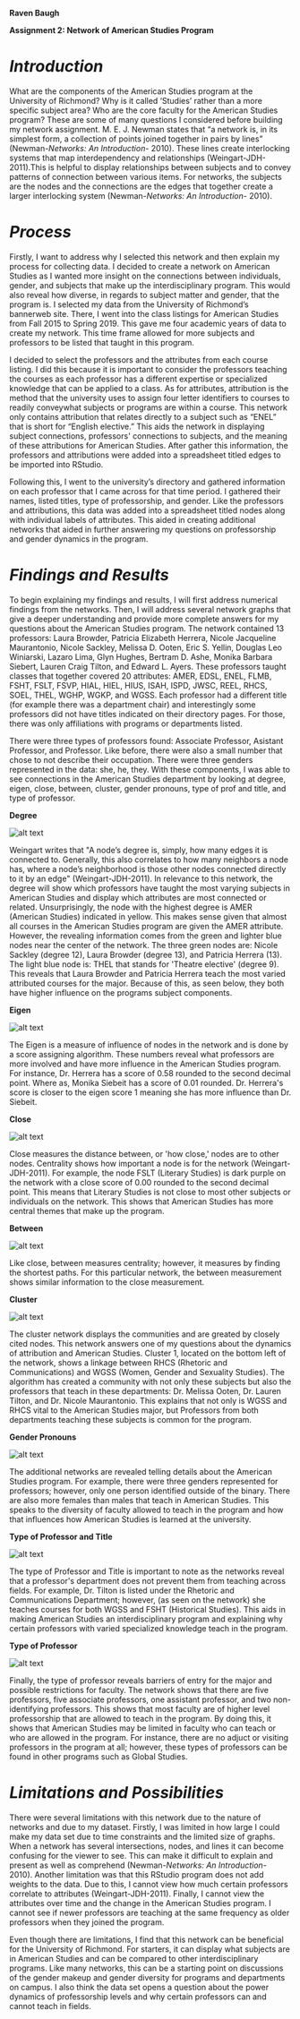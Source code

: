  **Raven Baugh**

 **Assignment 2: Network of American Studies Program**



# ***Introduction***


What are the components of the American Studies program at the University of Richmond? Why is it called ‘Studies’ rather than a more specific subject area? Who are the core faculty for the American Studies program? These are some of many questions I considered before building my network assignment. M. E. J. Newman states that “a network is, in its simplest form, a collection of points joined together in pairs by lines” (Newman-*Networks: An Introduction*- 2010). These lines create interlocking systems that map interdependency and relationships (Weingart-JDH-2011).This is helpful to display relationships between subjects and to convey patterns of connection between various items. For networks, the subjects are the nodes and the connections are the edges that together create a larger interlocking system (Newman-*Networks: An Introduction*- 2010). 


# ***Process***


Firstly, I want to address why I selected this network and then explain my process for collecting data. I decided to create a network on American Studies as I wanted more insight on the connections between individuals, gender, and subjects that make up the interdisciplinary program. This would also reveal how diverse, in regards to subject matter and gender, that the program is. I selected my data from the University of Richmond’s bannerweb site. There, I went into the class listings for American Studies from Fall 2015 to Spring 2019. This gave me four academic years of data to create my network. This time frame allowed for more subjects and professors to be listed that taught in this program. 

 I decided to select the professors and the attributes from each course listing. I did this because it is important to consider the professors teaching the courses as each professor has a different expertise or specialized knowledge that can be applied to a class. As for attributes, attribution is the method that the university uses to assign four letter identifiers to courses to readily conveywhat subjects or programs are within a course. This network only contains attribution that relates directly to a subject such as “ENEL” that is short for “English elective.” This aids the network in displaying subject connections, professors' connections to subjects, and the meaning of these attributions for American Studies. After gather this information, the professors and attributions were added into a spreadsheet titled edges to be imported into RStudio.
 
Following this, I went to the university’s directory and gathered information on each professor that I came across for that time period. I gathered their names, listed titles, type of professorship, and gender. Like the professors and attributions, this data was added into a spreadsheet titled nodes along with individual labels of attributes. This aided in creating additional networks that aided in further answering my questions on professorship and gender dynamics in the program.  

# ***Findings and Results***

To begin explaining my findings and results, I will first address numerical findings from the networks. Then, I will address several network graphs that give a deeper understanding and provide more complete answers for my questions about the American Studies program. The network contained 13 professors: Laura Browder, Patricia Elizabeth Herrera, Nicole Jacqueline Maurantonio, Nicole Sackley, Melissa D. Ooten, Eric S. Yellin, Douglas Leo Winiarski, Lazaro Lima, Glyn Hughes, Bertram D. Ashe, Monika Barbara Siebert, Lauren Craig Tilton, and Edward L. Ayers. These professors taught classes that together covered 20 attributes: AMER, EDSL, ENEL, FLMB, FSHT, FSLT, FSVP, HIAL, HIEL, HIUS, ISAH, ISPD, JWSC, REEL, RHCS, SOEL, THEL, WGHP, WGKP, and WGSS. Each professor had a different title (for example there was a department chair) and interestingly some professors did not have titles indicated on their directory pages. For those, there was only affiliations with programs or departments listed. 

There were three types of professors found: Associate Professor, Asistant Professor, and Professor. Like before, there were also a small number that chose to not describe their occupation. There were three genders represented in the data: she, he, they. With these components, I was able to see connections in the American Studies department by looking at degree, eigen, close, between, cluster, gender pronouns, type of prof and title, and type of professor.

**Degree**

![alt text](https://github.com/introdh/intro-dh2018-RavBaugh/blob/master/images/degree.PNG)

Weingart writes that "A node’s degree is, simply, how many edges it is connected to. Generally, this also correlates to how many neighbors a node has, where a node’s neighborhood is those other nodes connected directly to it by an edge" (Weingart-JDH-2011). In relevance to this network, the degree will show which professors have taught the most varying subjects in American Studies and display which attributes are most connected or related. Unsurprisingly, the node with the highest degree is AMER (American Studies) indicated in yellow. This makes sense given that almost all courses in the American Studies program are given the AMER attribute. However, the revealing information comes from the green and lighter blue nodes near the center of the network. The three green nodes are: Nicole Sackley (degree 12), Laura Browder (degree 13), and Patricia Herrera (13).  The light blue node is: THEL that stands for 'Theatre elective' (degree 9). This reveals that Laura Browder and Patricia Herrera teach the most varied attributed courses for the major. Because of this, as seen below, they both have higher influence on the programs subject components. 

**Eigen**

![alt text](https://github.com/introdh/intro-dh2018-RavBaugh/blob/master/images/eigen.PNG)

The Eigen is a measure of influence of nodes in the network and is done by a score assigning algorithm. These numbers reveal what professors are more involved and have more influence in the American Studies program. For instance, Dr. Herrera has a score of 0.58 rounded to the second decimal point. Where as, Monika Siebeit has a score of 0.01 rounded. Dr. Herrera's score is closer to the eigen score 1 meaning she has more influence than Dr. Siebeit. 

**Close**

![alt text](https://github.com/introdh/intro-dh2018-RavBaugh/blob/master/images/close.PNG)

Close measures the distance between, or 'how close,' nodes are to other nodes. Centrality shows how important a node is for the network (Weingart-JDH-2011). For example, the node FSLT (Literary Studies) is dark purple on the network with a close score of 0.00 rounded to the second decimal point. This means that Literary Studies is not close to most other subjects or individuals on the network. This shows that American Studies has more central themes that make up the program. 

**Between**

![alt text](https://github.com/introdh/intro-dh2018-RavBaugh/blob/master/images/between.PNG)

Like close, between measures centrality; however, it measures by finding the shortest paths. For this particular network, the between measurement shows similar information to the close measurement. 

**Cluster**

![alt text](https://github.com/introdh/intro-dh2018-RavBaugh/blob/master/images/cluster.PNG)

The cluster network displays the communities and are greated by closely cited nodes. This network answers one of my questions about the dynamics of attribution and American Studies. Cluster 1, located on the bottom left of the network, shows a linkage between RHCS (Rhetoric and Communications) and WGSS (Women, Gender and Sexuality Studies). The algorithm has created a community with not only these subjects but also the professors that teach in these departments: Dr. Melissa Ooten, Dr. Lauren Tilton, and Dr. Nicole Maurantonio. This explains that not only is WGSS and RHCS vital to the American Studies major, but Professors from both departments teaching these subjects is common for the program. 

**Gender Pronouns**

![alt text](https://github.com/introdh/intro-dh2018-RavBaugh/blob/master/images/gender.PNG)

 The additional networks are revealed telling details about the American Studies program. For example, there were three genders represented for professors; however, only one person identified outside of the binary. There are also more females than males that teach in American Studies. This speaks to the diversity of faculty allowed to teach in the program and how that influences how American Studies is learned at the university.  

**Type of Professor and Title**

![alt text](https://github.com/introdh/intro-dh2018-RavBaugh/blob/master/images/type%20of%20professor%20and%20title.PNG)

The type of Professor and Title is important to note as the networks reveal that a professor's department does not prevent them from teaching across fields. For example, Dr. Tilton is listed under the Rhetoric and Communications Department; however, (as seen on the network) she teaches courses for both WGSS and FSHT (Historical Studies). This aids in making American Studies an interdisciplinary program and explaining why certain professors with varied specialized knowledge teach in the program. 

**Type of Professor**

![alt text](https://github.com/introdh/intro-dh2018-RavBaugh/blob/master/images/type%20of%20professor.PNG)

Finally, the type of professor reveals barriers of entry for the major and possible restrictions for faculty. The network shows that there are five professors, five associate professors, one assistant professor, and two non-identifying professors. This shows that most faculty are of higher level professorship that are allowed to teach in the program. By doing this, it shows that American Studies may be limited in faculty who can teach or who are allowed in the program. For instance, there are no adjuct or visiting professors in the program at all; however, these types of professors can be found in other programs such as Global Studies. 

# ***Limitations and Possibilities***

There were several limitations with this network due to the nature of networks and due to my dataset. Firstly, I was limited in how large I could make my data set due to time constraints and the limited size of graphs. When a network has several intersections, nodes, and lines it can become confusing for the viewer to see. This can make it difficult to explain and present as well as comprehend (Newman-*Networks: An Introduction*- 2010). Another limitation was that this RStudio program does not add weights to the data. Due to this, I cannot view how much certain professors correlate to attributes  (Weingart-JDH-2011). Finally, I cannot view the attributes over time and the change in the American Studies program. I cannot see if newer professors are teaching at the same frequency as older professors when they joined the program. 

Even though there are limitations, I find that this network can be beneficial for the University of Richmond. For starters, it can display what subjects are in American Studies and can be compared to other interdisciplinary programs. Like many networks, this can be a starting point on discussions of the gender makeup and gender diversity for programs and departments on campus. I also think the data set opens a question about the power dynamics of professorship levels and why certain professors can and cannot teach in fields. 

